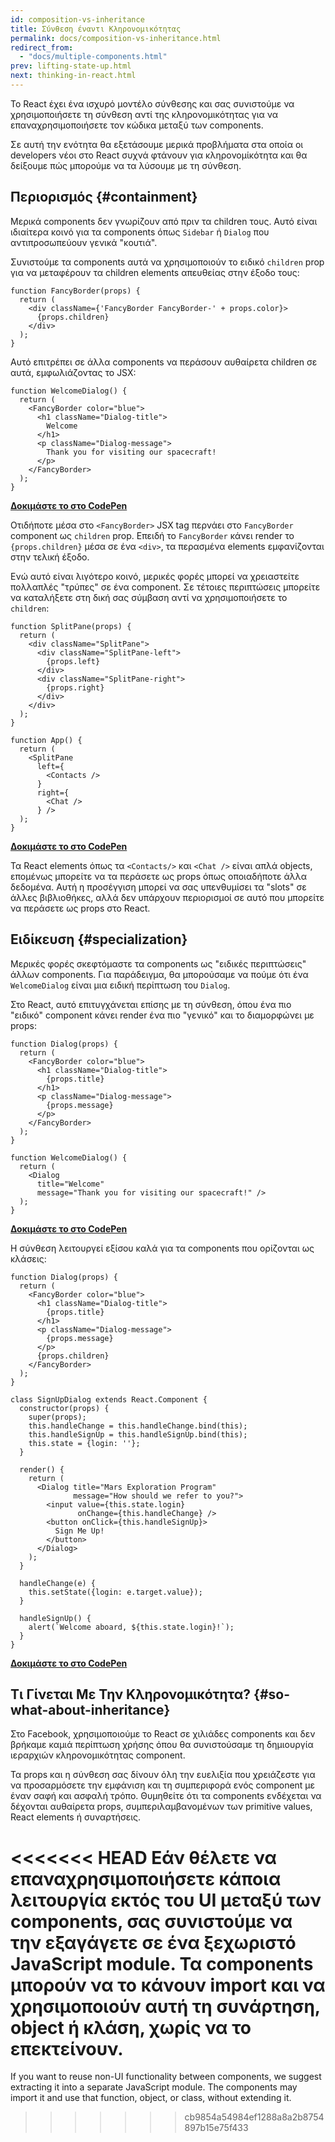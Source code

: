 ```yaml
---
id: composition-vs-inheritance
title: Σύνθεση έναντι Κληρονομικότητας
permalink: docs/composition-vs-inheritance.html
redirect_from:
  - "docs/multiple-components.html"
prev: lifting-state-up.html
next: thinking-in-react.html
---
```


Το React έχει ένα ισχυρό μοντέλο σύνθεσης και σας συνιστούμε να χρησιμοποιήσετε τη σύνθεση αντί της κληρονομικότητας για να επαναχρησιμοποιήσετε τον κώδικα μεταξύ των components.

Σε αυτή την ενότητα θα εξετάσουμε μερικά προβλήματα στα οποία οι developers νέοι στο React συχνά φτάνουν για κληρονομίκότητα και θα δείξουμε πώς μπορούμε να τα λύσουμε με τη σύνθεση.

## Περιορισμός {#containment}

Μερικά components δεν γνωρίζουν από πριν τα children τους. Αυτό είναι ιδιαίτερα κοινό για τα components όπως `Sidebar` ή `Dialog` που αντιπροσωπεύουν γενικά "κουτιά".

Συνιστούμε τα components αυτά να χρησιμοποιούν το ειδικό `children` prop για να μεταφέρουν τα children elements απευθείας στην έξοδο τους:

```js{4}
function FancyBorder(props) {
  return (
    <div className={'FancyBorder FancyBorder-' + props.color}>
      {props.children}
    </div>
  );
}
```

Αυτό επιτρέπει σε άλλα components να περάσουν αυθαίρετα children σε αυτά, εμφωλιάζοντας το JSX:

```js{4-9}
function WelcomeDialog() {
  return (
    <FancyBorder color="blue">
      <h1 className="Dialog-title">
        Welcome
      </h1>
      <p className="Dialog-message">
        Thank you for visiting our spacecraft!
      </p>
    </FancyBorder>
  );
}
```

**[Δοκιμάστε το στο CodePen](https://codepen.io/gaearon/pen/ozqNOV?editors=0010)**

Οτιδήποτε μέσα στο `<FancyBorder>` JSX tag περνάει στο `FancyBorder` component ως `children` prop. Επειδή το `FancyBorder` κάνει render το `{props.children}` μέσα σε ένα `<div>`, τα περασμένα elements εμφανίζονται στην τελική έξοδο.

Ενώ αυτό είναι λιγότερο κοινό, μερικές φορές μπορεί να χρειαστείτε πολλαπλές "τρύπες" σε ένα component. Σε τέτοιες περιπτώσεις μπορείτε να καταλήξετε στη δική σας σύμβαση αντί να χρησιμοποιήσετε το `children`:

```js{5,8,18,21}
function SplitPane(props) {
  return (
    <div className="SplitPane">
      <div className="SplitPane-left">
        {props.left}
      </div>
      <div className="SplitPane-right">
        {props.right}
      </div>
    </div>
  );
}

function App() {
  return (
    <SplitPane
      left={
        <Contacts />
      }
      right={
        <Chat />
      } />
  );
}
```

[**Δοκιμάστε το στο CodePen**](https://codepen.io/gaearon/pen/gwZOJp?editors=0010)

Τα React elements όπως τα `<Contacts/>` και `<Chat />` είναι απλά objects, επομένως μπορείτε να τα περάσετε ως props όπως οποιαδήποτε άλλα δεδομένα. Αυτή η προσέγγιση μπορεί να σας υπενθυμίσει τα "slots" σε άλλες βιβλιοθήκες, αλλά δεν υπάρχουν περιορισμοί σε αυτό που μπορείτε να περάσετε ως props στο React.

## Ειδίκευση {#specialization}

Μερικές φορές σκεφτόμαστε τα components ως "ειδικές περιπτώσεις" άλλων components. Για παράδειγμα, θα μπορούσαμε να πούμε ότι ένα `WelcomeDialog` είναι μια ειδική περίπτωση του `Dialog`.

Στο React, αυτό επιτυγχάνεται επίσης με τη σύνθεση, όπου ένα πιο "ειδικό" component κάνει render ένα πιο "γενικό" και το διαμορφώνει με props:


```js{5,8,16-18}
function Dialog(props) {
  return (
    <FancyBorder color="blue">
      <h1 className="Dialog-title">
        {props.title}
      </h1>
      <p className="Dialog-message">
        {props.message}
      </p>
    </FancyBorder>
  );
}

function WelcomeDialog() {
  return (
    <Dialog
      title="Welcome"
      message="Thank you for visiting our spacecraft!" />
  );
}
```

[**Δοκιμάστε το στο CodePen**](https://codepen.io/gaearon/pen/kkEaOZ?editors=0010)

Η σύνθεση λειτουργεί εξίσου καλά για τα components που ορίζονται ως κλάσεις:

```js{10,27-31}
function Dialog(props) {
  return (
    <FancyBorder color="blue">
      <h1 className="Dialog-title">
        {props.title}
      </h1>
      <p className="Dialog-message">
        {props.message}
      </p>
      {props.children}
    </FancyBorder>
  );
}

class SignUpDialog extends React.Component {
  constructor(props) {
    super(props);
    this.handleChange = this.handleChange.bind(this);
    this.handleSignUp = this.handleSignUp.bind(this);
    this.state = {login: ''};
  }

  render() {
    return (
      <Dialog title="Mars Exploration Program"
              message="How should we refer to you?">
        <input value={this.state.login}
               onChange={this.handleChange} />
        <button onClick={this.handleSignUp}>
          Sign Me Up!
        </button>
      </Dialog>
    );
  }

  handleChange(e) {
    this.setState({login: e.target.value});
  }

  handleSignUp() {
    alert(`Welcome aboard, ${this.state.login}!`);
  }
}
```

[**Δοκιμάστε το στο CodePen**](https://codepen.io/gaearon/pen/gwZbYa?editors=0010)

## Τι Γίνεται Με Την Κληρονομικότητα? {#so-what-about-inheritance}

Στο Facebook, χρησιμοποιούμε το React σε χιλιάδες components και δεν βρήκαμε καμιά περίπτωση χρήσης όπου θα συνιστούσαμε τη δημιουργία ιεραρχιών κληρονομικότητας component.

Τα props και η σύνθεση σας δίνουν όλη την ευελιξία που χρειάζεστε για να προσαρμόσετε την εμφάνιση και τη συμπεριφορά ενός component με έναν σαφή και ασφαλή τρόπο. Θυμηθείτε ότι τα components ενδέχεται να δέχονται αυθαίρετα props, συμπεριλαμβανομένων των primitive values, React elements ή συναρτήσεις.

<<<<<<< HEAD
Εάν θέλετε να επαναχρησιμοποιήσετε κάποια λειτουργία εκτός του UI μεταξύ των components, σας συνιστούμε να την εξαγάγετε σε ένα ξεχωριστό JavaScript module. Τα components μπορούν να το κάνουν import και να χρησιμοποιούν αυτή τη συνάρτηση, object ή κλάση, χωρίς να το επεκτείνουν.
=======
If you want to reuse non-UI functionality between components, we suggest extracting it into a separate JavaScript module. The components may import it and use that function, object, or class, without extending it.
>>>>>>> cb9854a54984ef1288a8a2b8754897b15e75f433
